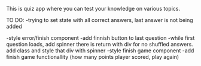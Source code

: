 This is quiz app where you can test your knowledge on various topics.

TO DO:
-trying to set state with all correct answers, last answer is not being added

-style error/finish component
-add finnish button to last question
-while first question loads, add spinner
there is return with div for no shuffled answers. add class and style that div with spinner
-style finish game component
-add finish game functionallity (how many points player scored, play again)